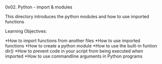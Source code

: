 0x02. Python - import & modules

This directory introduces the python modules and how to use imported functions

Learning Objectives:

*How to import functions from another files
*How to use imported functions
*How to create a python module
*How to use the built-in funtion dir()
*How to prevent code in your script from being executed when imported
*How to use commandline arguments in Python programs
